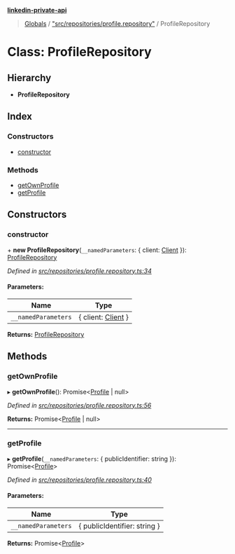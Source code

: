 **[linkedin-private-api](../README.md)**

> [Globals](../globals.md) / ["src/repositories/profile.repository"](../modules/_src_repositories_profile_repository_.md) / ProfileRepository

# Class: ProfileRepository

## Hierarchy

- **ProfileRepository**

## Index

### Constructors

- [constructor](_src_repositories_profile_repository_.profilerepository.md#constructor)

### Methods

- [getOwnProfile](_src_repositories_profile_repository_.profilerepository.md#getownprofile)
- [getProfile](_src_repositories_profile_repository_.profilerepository.md#getprofile)

## Constructors

### constructor

\+ **new ProfileRepository**(`__namedParameters`: { client: [Client](_src_core_client_.client.md) }): [ProfileRepository](_src_repositories_profile_repository_.profilerepository.md)

_Defined in [src/repositories/profile.repository.ts:34](https://github.com/david1asher/linkedin-private-api/blob/8f509eb/src/repositories/profile.repository.ts#L34)_

#### Parameters:

| Name                | Type                                              |
| ------------------- | ------------------------------------------------- |
| `__namedParameters` | { client: [Client](_src_core_client_.client.md) } |

**Returns:** [ProfileRepository](_src_repositories_profile_repository_.profilerepository.md)

## Methods

### getOwnProfile

▸ **getOwnProfile**(): Promise<[Profile](../interfaces/_src_entities_profile_entity_.profile.md) \| null\>

_Defined in [src/repositories/profile.repository.ts:56](https://github.com/david1asher/linkedin-private-api/blob/8f509eb/src/repositories/profile.repository.ts#L56)_

**Returns:** Promise<[Profile](../interfaces/_src_entities_profile_entity_.profile.md) \| null\>

---

### getProfile

▸ **getProfile**(`__namedParameters`: { publicIdentifier: string }): Promise<[Profile](../interfaces/_src_entities_profile_entity_.profile.md)\>

_Defined in [src/repositories/profile.repository.ts:40](https://github.com/david1asher/linkedin-private-api/blob/8f509eb/src/repositories/profile.repository.ts#L40)_

#### Parameters:

| Name                | Type                         |
| ------------------- | ---------------------------- |
| `__namedParameters` | { publicIdentifier: string } |

**Returns:** Promise<[Profile](../interfaces/_src_entities_profile_entity_.profile.md)\>
